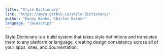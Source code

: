 ```yaml
---
title: "Style Dictionary"
link: "https://amzn.github.io/style-dictionary/"
author: "Danny Banks, Charles Dorner"
language: "Javascript"
---
```


Style Dictionary is a build system that takes style definitions and translates them to any platform or language, creating design consistency across all of your apps, sites, and doumentation.


